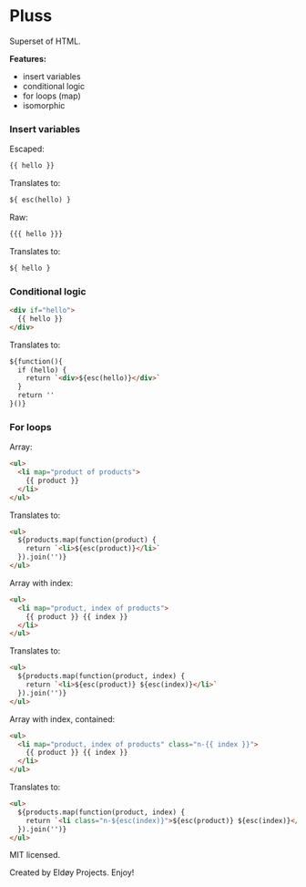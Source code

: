 # Pluss

Superset of HTML.

**Features:**
- insert variables
- conditional logic
- for loops (map)
- isomorphic

### Insert variables

Escaped:
```html
{{ hello }}
```

Translates to:

```html
${ esc(hello) }
```

Raw:
```html
{{{ hello }}}
```

Translates to:

```html
${ hello }
```

### Conditional logic

```html
<div if="hello">
  {{ hello }}
</div>
```

Translates to:

```html
${function(){
  if (hello) {
    return `<div>${esc(hello)}</div>`
  }
  return ''
}()}
```

### For loops

Array:
```html
<ul>
  <li map="product of products">
    {{ product }}
  </li>
</ul>
```

Translates to:

```html
<ul>
  ${products.map(function(product) {
    return `<li>${esc(product)}</li>`
  }).join('')}
</ul>
```

Array with index:
```html
<ul>
  <li map="product, index of products">
    {{ product }} {{ index }}
  </li>
</ul>
```
Translates to:

```html
<ul>
  ${products.map(function(product, index) {
    return `<li>${esc(product)} ${esc(index)}</li>`
  }).join('')}
</ul>
```

Array with index, contained:
```html
<ul>
  <li map="product, index of products" class="n-{{ index }}">
    {{ product }} {{ index }}
  </li>
</ul>
```
Translates to:

```html
<ul>
  ${products.map(function(product, index) {
    return `<li class="n-${esc(index)}">${esc(product)} ${esc(index)}</li>`
  }).join('')}
</ul>
```

MIT licensed.

Created by Eldøy Projects. Enjoy!
